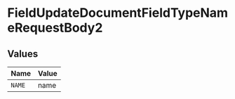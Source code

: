 # FieldUpdateDocumentFieldTypeNameRequestBody2


## Values

| Name   | Value  |
| ------ | ------ |
| `NAME` | name   |